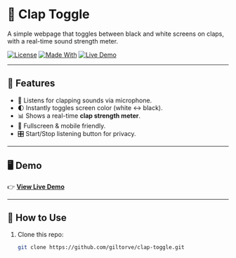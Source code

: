 # 👏 Clap Toggle

A simple webpage that toggles between black and white screens on claps, with a real-time sound strength meter.  

[![License](https://img.shields.io/badge/license-MIT-blue.svg)](LICENSE)
[![Made With](https://img.shields.io/badge/Made%20With-HTML%20%7C%20CSS%20%7C%20JavaScript-orange)](#)
[![Live Demo](https://img.shields.io/badge/Demo-View%20Live%20Site-brightgreen)](https://www.latineng.com/clapper)

---

## 🚀 Features

- 🎤 Listens for clapping sounds via microphone.
- 🌓 Instantly toggles screen color (white ↔ black).
- 📊 Shows a real-time **clap strength meter**.
- 📱 Fullscreen & mobile friendly.
- 🎛 Start/Stop listening button for privacy.

---

## 🖥 Demo
👉 [**View Live Demo**](https://www.latineng.com/clapper)

---

## 📂 How to Use
1. Clone this repo:
   ```bash
   git clone https://github.com/giltorve/clap-toggle.git
